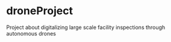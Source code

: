 # droneProject
Project about digitalizing large scale facility inspections through autonomous drones
